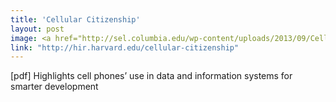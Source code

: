```yaml
---
title: 'Cellular Citizenship'
layout: post
image: <a href="http://sel.columbia.edu/wp-content/uploads/2013/09/CellularCitizenship.pdf"> [pdf]</a>
link: "http://hir.harvard.edu/cellular-citizenship"
---
```


 [pdf] Highlights cell phones’ use in data and information systems for smarter development
